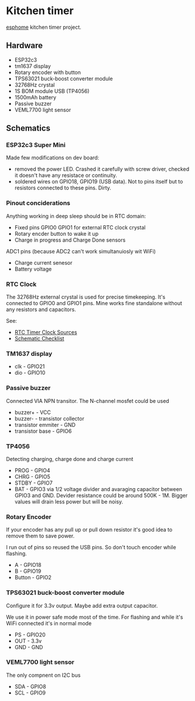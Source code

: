 # Kitchen timer

[esphome](https://github.com/esphome/esphome) kitchen timer project.

## Hardware

 * ESP32c3
 * tm1637 display
 * Rotary encoder with button
 * TPS63021 buck-boost converter module
 * 32768Hz crystal
 * 1S BOM module USB (TP4056)
 * 1500mAh battery
 * Passive buzzer
 * VEML7700 light sensor

## Schematics

### ESP32c3 Super Mini

Made few modifications on dev board:

* removed the power LED. Crashed it carefully with screw driver, checked it doesn't have any resistace or continuity.
* soldered wires on GPIO18, GPIO19 (USB data). Not to pins itself but to resistors connected to these pins. Dirty.

### Pinout conciderations

Anything working in deep sleep should be in RTC domain:

* Fixed pins GPIO0 GPIO1 for external RTC clock crystal
* Rotary encder button to wake it up
* Charge in progress and Charge Done sensors

ADC1 pins (because ADC2 can't work simultanuiosly wit WiFi)

* Charge current senesor
* Battery voltage

### RTC Clock

The 32768Hz external crystal is used for precise timekeeping. It's connected to GPIO0 and GPIO1 pins. Mine works fine standalone without any resistors and capacitors.

See:

* [RTC Timer Clock Sources](https://docs.espressif.com/projects/esp-idf/en/v5.2/esp32c6/api-reference/system/system_time.html#rtc-timer-clock-sources)
* [Schematic Checklist](https://docs.espressif.com/projects/esp-hardware-design-guidelines/en/latest/esp32c6/schematic-checklist.html#rtc-clock-source-optional)

### TM1637 display

* clk - GPIO21
* dio - GPIO10

### Passive buzzer

Connected VIA NPN transitor. The N-channel mosfet could be used

* buzzer+ - VCC
* buzzer- - transistor collector
* transistor emmiter - GND
* transistor base - GPIO6

### TP4056

Detecting charging, charge done and charge current

* PROG - GPIO4
* CHRG - GPIO5
* STDBY - GPIO7
* BAT - GPIO3 via 1/2 voltage divider and avaraging capacitor between GPIO3 and GND. Devider resistance could be around 500K - 1M. Bigger values will drain less power but will be noisy.

### Rotary Encoder

If your encoder has any pull up or pull down resistor it's good idea to remove them to save power.

I run out of pins so reused the USB pins. So don't touch encoder while flashing.

* A - GPIO18
* B - GPIO19
* Button - GPIO2

### TPS63021 buck-boost converter module

Configure it for 3.3v output. Maybe add extra output capacitor.

We use it in power safe mode most of the time. For flashing and while it's WiFi connected it's in normal mode

* PS - GPIO20
* OUT - 3.3v
* GND - GND

### VEML7700 light sensor

The only compnent on I2C bus

* SDA - GPIO8
* SCL - GPIO9
